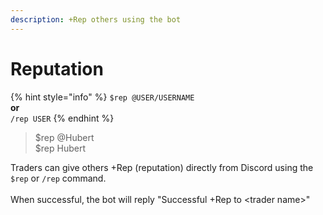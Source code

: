 ```yaml
---
description: +Rep others using the bot
---
```


# Reputation

{% hint style="info" %}
`$rep @USER/USERNAME`\
**or**\
`/rep USER`
{% endhint %}

> $rep @Hubert \
> $rep Hubert

Traders can give others +Rep (reputation) directly from Discord using the `$rep` or `/rep` command.\
\
When successful, the bot will reply "Successful +Rep to \<trader name>"
